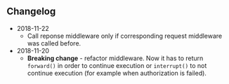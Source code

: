 ## Changelog

* 2018-11-22
    * Call reponse middleware only if corresponding request middleware was called before.
* 2018-11-20
    * **Breaking change** - refactor middleware. Now it has to return `forward()` in order to continue execution or `interrupt()` to not continue execution (for example when authorization is failed).
